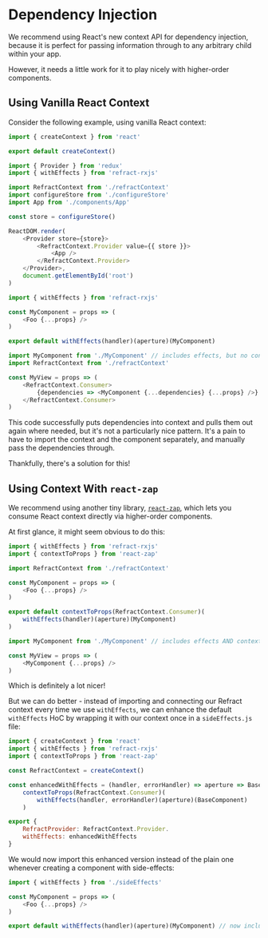 # Dependency Injection

We recommend using React's new context API for dependency injection, because it is perfect for passing information through to any arbitrary child within your app.

However, it needs a little work for it to play nicely with higher-order components.

## Using Vanilla React Context

Consider the following example, using vanilla React context:

```js
import { createContext } from 'react'

export default createContext()
```

```js
import { Provider } from 'redux'
import { withEffects } from 'refract-rxjs'

import RefractContext from './refractContext'
import configureStore from './configureStore'
import App from './components/App'

const store = configureStore()

ReactDOM.render(
    <Provider store={store}>
        <RefractContext.Provider value={{ store }}>
            <App />
        </RefractContext.Provider>
    </Provider>,
    document.getElementById('root')
)
```

```js
import { withEffects } from 'refract-rxjs'

const MyComponent = props => (
    <Foo {...props} />
)

export default withEffects(handler)(aperture)(MyComponent)
```

```js
import MyComponent from './MyComponent' // includes effects, but no context
import RefractContext from './refractContext'

const MyView = props => (
    <RefractContext.Consumer>
        {dependencies => <MyComponent {...dependencies} {...props} />}
    </RefractContext.Consumer>
)
```

This code successfully puts dependencies into context and pulls them out again where needed, but it's not a particularly nice pattern. It's a pain to have to import the context and the component separately, and manually pass the dependencies through.

Thankfully, there's a solution for this!

## Using Context With `react-zap`

We recommend using another tiny library, [`react-zap`](https://github.com/troch/react-zap), which lets you consume React context directly via higher-order components.

At first glance, it might seem obvious to do this:

```js
import { withEffects } from 'refract-rxjs'
import { contextToProps } from 'react-zap'

import RefractContext from './refractContext'

const MyComponent = props => (
    <Foo {...props} />
)

export default contextToProps(RefractContext.Consumer)(
    withEffects(handler)(aperture)(MyComponent)
)
```

```js
import MyComponent from './MyComponent' // includes effects AND context

const MyView = props => (
    <MyComponent {...props} />
)
```

Which is definitely a lot nicer!

But we can do better - instead of importing and connecting our Refract context every time we use `withEffects`, we can enhance the default `withEffects` HoC by wrapping it with our context once in a `sideEffects.js` file:

```js
import { createContext } from 'react'
import { withEffects } from 'refract-rxjs'
import { contextToProps } from 'react-zap'

const RefractContext = createContext()

const enhancedWithEffects = (handler, errorHandler) => aperture => BaseComponent =>
    contextToProps(RefractContext.Consumer)(
        withEffects(handler, errorHandler)(aperture)(BaseComponent)
    )

export {
    RefractProvider: RefractContext.Provider.
    withEffects: enhancedWithEffects
}
```

We would now import this enhanced version instead of the plain one whenever creating a component with side-effects:

```js
import { withEffects } from './sideEffects'

const MyComponent = props => (
    <Foo {...props} />
)

export default withEffects(handler)(aperture)(MyComponent) // now includes dependencies!
```
